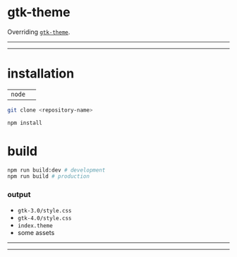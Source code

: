 # gtk-theme

Overriding [`gtk-theme`](https://gitlab.gnome.org/GNOME/gtk/-/tree/gtk-4.0/gtk/theme/Adwaita).

---

---

# installation

|        |     |
| ------ | --- |
| `node` |     |

```sh
git clone <repository-name>

npm install
```

# build

```sh
npm run build:dev # development
npm run build # production
```

### output

- `gtk-3.0/style.css`
- `gtk-4.0/style.css`
- `index.theme`
- some assets

---

---

#
